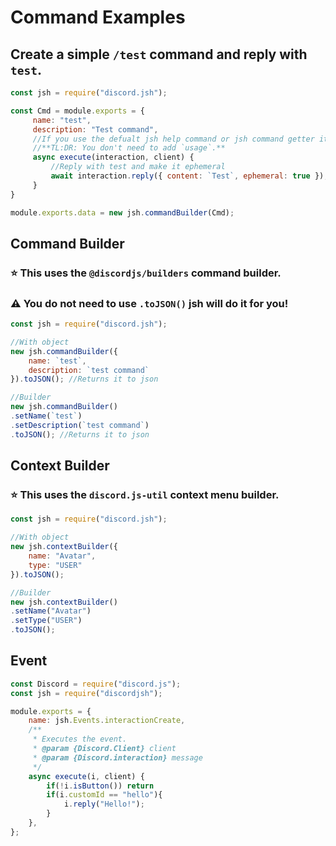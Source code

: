 # Command Examples
## Create a simple `/test` command and reply with `test`.

```js
const jsh = require("discord.jsh");

const Cmd = module.exports = {
     name: "test",
     description: "Test command",
     //If you use the defualt jsh help command or jsh command getter it will add the usage. 
     //**TL:DR: You don't need to add `usage`.**
     async execute(interaction, client) {
         //Reply with test and make it ephemeral
         await interaction.reply({ content: `Test`, ephemeral: true });
     }
}

module.exports.data = new jsh.commandBuilder(Cmd);
```



## Command Builder
### ⭐ This uses the `@discordjs/builders` command builder.
### **⚠️ You do not need to use `.toJSON()` jsh will do it for you!**
```js
const jsh = require("discord.jsh");

//With object
new jsh.commandBuilder({
    name: `test`,
    description: `test command`
}).toJSON(); //Returns it to json

//Builder
new jsh.commandBuilder()
.setName(`test`)
.setDescription(`test command`)
.toJSON(); //Returns it to json
```

## Context Builder
### ⭐ This uses the `discord.js-util` context menu builder.
```js
const jsh = require("discord.jsh");

//With object
new jsh.contextBuilder({
    name: "Avatar",
    type: "USER"
}).toJSON();

//Builder
new jsh.contextBuilder()
.setName("Avatar")
.setType("USER")
.toJSON();
```

## Event
```js
const Discord = require("discord.js");
const jsh = require("discordjsh");

module.exports = {
	name: jsh.Events.interactionCreate,
    /**
     * Executes the event.
     * @param {Discord.Client} client 
     * @param {Discord.interaction} message 
     */
	async execute(i, client) {
        if(!i.isButton()) return
        if(i.customId == "hello"){
            i.reply("Hello!");
        }
	},
};
```